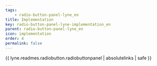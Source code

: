 ```yaml
---
tags: 
    - radio-button-panel-lyne_en
title: Implementation
key: radio-button-panel-lyne-implementation_en
parent: radio-button-panel-lyne_en
icon: implementation
order: 4
permalink: false  
---
```

{{ lyne.readmes.radiobutton.radiobuttonpanel | absolutelinks | safe }}



